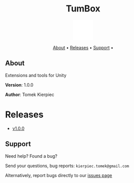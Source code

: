 <h1 align="center">TumBox</h1>

<p align="center">
  <img src="logo.png" width="64">
</p>

<p align="center">
  <a href="#about">About</a> &bull;
  <a href="#releases">Releases</a> &bull;
  <a href="#Support">Support</a> &bull;
</p>

## About

Extensions and tools for Unity

**Version**:  1.0.0

**Author**:  Tomek Kierpiec

# Releases
- [v1.0.0](https://www.google.pl/)

## Support
Need help?  Found a bug?
  
Send your questions, bug reports: `kierpiec.tomek@gmail.com`

Alternatively, report bugs directly to our [issues page](https://github.com/Tomek09/TumBox/issues)